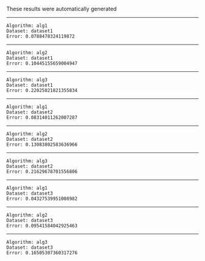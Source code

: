 These results were automatically generated

___

```
Algorithm: alg1
Dataset: dataset1
Error: 0.0788478324119872
```

___

```
Algorithm: alg2
Dataset: dataset1
Error: 0.10445155659004947
```

___

```
Algorithm: alg3
Dataset: dataset1
Error: 0.22025021821355834
```

___

```
Algorithm: alg1
Dataset: dataset2
Error: 0.08314011262007287
```

___

```
Algorithm: alg2
Dataset: dataset2
Error: 0.13083802583636966
```

___

```
Algorithm: alg3
Dataset: dataset2
Error: 0.21629678701556806
```

___

```
Algorithm: alg1
Dataset: dataset3
Error: 0.04327539951008982
```

___

```
Algorithm: alg2
Dataset: dataset3
Error: 0.09541584042925463
```

___

```
Algorithm: alg3
Dataset: dataset3
Error: 0.16505307360317276
```

